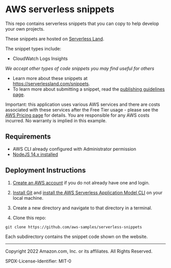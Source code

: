 # AWS serverless snippets

This repo contains serverless snippets that you can copy to help develop your own projects.

These snippets are hosted on [Serverless Land](https://serverlessland.com/snippets).

The snippet types include:

- CloudWatch Logs Insights 

_We accept other types of code snippets you may find useful for others_

- Learn more about these snippets at https://serverlessland.com/snippets.
- To learn more about submitting a snippet, read the [publishing guidelines page](https://github.com/aws-samples/serverless-snippets/blob/main/PUBLISHING.md).

Important: this application uses various AWS services and there are costs associated with these services after the Free Tier usage - please see the [AWS Pricing page](https://aws.amazon.com/pricing/) for details. You are responsible for any AWS costs incurred. No warranty is implied in this example.

## Requirements

* AWS CLI already configured with Administrator permission
* [NodeJS 14.x installed](https://nodejs.org/en/download/)

## Deployment Instructions

1. [Create an AWS account](https://portal.aws.amazon.com/gp/aws/developer/registration/index.html) if you do not already have one and login.

1. [Install Git](https://git-scm.com/book/en/v2/Getting-Started-Installing-Git) and [install the AWS Serverless Application Model CLI](https://docs.aws.amazon.com/serverless-application-model/latest/developerguide/serverless-sam-cli-install.html) on your local machine.

1. Create a new directory and navigate to that directory in a terminal.

1. Clone this repo:

```
git clone https://github.com/aws-samples/serverless-snippets
```

Each subdirectory contains the snippet code shown on the website.

----
Copyright 2022 Amazon.com, Inc. or its affiliates. All Rights Reserved.

SPDX-License-Identifier: MIT-0
